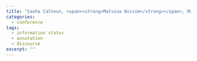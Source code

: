 ```yaml
---
title: "Sasha Calhoun, <span><strong>Malvina Nissim</strong></span>, Mark Steedman, and Jason Brenier. A Framework for Annotating Information Structure in Discourse. In A. Meyers (ed.), <span><em>Proceedings of the ACL’05 Workshop on Frontiers in Corpus Annotation II — Pie in the Sky</em></span>, pages 45–52, Ann Arbor, Michigan, USA, 2005."
categories: 
  - conference
tags:
  - information status
  - annotation
  - discourse
excerpt: ""
---
```

